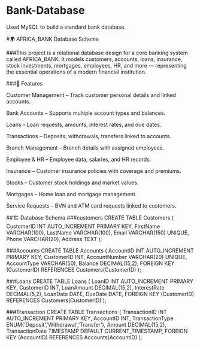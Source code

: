# Bank-Database
Used MySQL to build a standard bank database. 

#🌍 AFRICA_BANK Database Schema

###This project is a relational database design for a core banking system called AFRICA_BANK.
It models customers, accounts, loans, insurance, stock investments, mortgages, employees, HR, and more — representing the essential operations of a modern financial institution.

###📌 Features

Customer Management – Track customer personal details and linked accounts.

Bank Accounts – Supports multiple account types and balances.

Loans – Loan requests, amounts, interest rates, and due dates.

Transactions – Deposits, withdrawals, transfers linked to accounts.

Branch Management – Branch details with assigned employees.

Employee & HR – Employee data, salaries, and HR records.

Insurance – Customer insurance policies with coverage and premiums.

Stocks – Customer stock holdings and market values.

Mortgages – Home loan and mortgage management.

Service Requests – BVN and ATM card requests linked to customers.

##🏗️ Database Schema
###customers
CREATE TABLE Customers (
    CustomerID INT AUTO_INCREMENT PRIMARY KEY,
    FirstName VARCHAR(100),
    LastName VARCHAR(100),
    Email VARCHAR(150) UNIQUE,
    Phone VARCHAR(20),
    Address TEXT
);

###Accounts
CREATE TABLE Accounts (
    AccountID INT AUTO_INCREMENT PRIMARY KEY,
    CustomerID INT,
    AccountNumber VARCHAR(20) UNIQUE,
    AccountType VARCHAR(50),
    Balance DECIMAL(15,2),
    FOREIGN KEY (CustomerID) REFERENCES Customers(CustomerID)
);


###Loans
CREATE TABLE Loans (
    LoanID INT AUTO_INCREMENT PRIMARY KEY,
    CustomerID INT,
    LoanAmount DECIMAL(15,2),
    InterestRate DECIMAL(5,2),
    LoanDate DATE,
    DueDate DATE,
    FOREIGN KEY (CustomerID) REFERENCES Customers(CustomerID)
);


###Transaction
CREATE TABLE Transactions (
    TransactionID INT AUTO_INCREMENT PRIMARY KEY,
    AccountID INT,
    TransactionType ENUM('Deposit','Withdrawal','Transfer'),
    Amount DECIMAL(15,2),
    TransactionDate TIMESTAMP DEFAULT CURRENT_TIMESTAMP,
    FOREIGN KEY (AccountID) REFERENCES Accounts(AccountID)
);
